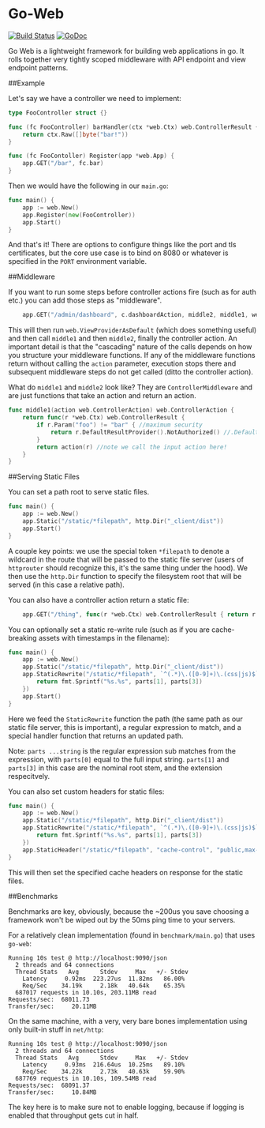 Go-Web
======

[![Build Status](https://travis-ci.org/blendlabs/go-web.svg?branch=master)](https://travis-ci.org/blendlabs/go-web) [![GoDoc](https://godoc.org/github.com/blendlabs/go-web?status.svg)](http://godoc.org/github.com/blendlabs/go-web)

Go Web is a lightweight framework for building web applications in go. It rolls together very tightly scoped middleware with API endpoint and view endpoint patterns. 

##Example

Let's say we have a controller we need to implement:

```go
type FooController struct {}

func (fc FooController) barHandler(ctx *web.Ctx) web.ControllerResult {
	return ctx.Raw([]byte("bar!"))
}

func (fc FooContoller) Register(app *web.App) {
	app.GET("/bar", fc.bar)
}
```

Then we would have the following in our `main.go`:

```go
func main() {
	app := web.New()
	app.Register(new(FooController))
	app.Start()
}
```

And that's it! There are options to configure things like the port and tls certificates, but the core use case is to bind
on 8080 or whatever is specified in the `PORT` environment variable. 

##Middleware

If you want to run some steps before controller actions fire (such as for auth etc.) you can add those steps as "middleware". 

```go
	app.GET("/admin/dashboard", c.dashboardAction, middle2, middle1, web.ViewProviderAsDefault)
```

This will then run `web.ViewProviderAsDefault` (which does something useful) and then call `middle1` and then `middle2`, finally the controller action.
An important detail is that the "cascading" nature of the calls depends on how you structure your middleware functions. If any of the middleware functions
return without calling the `action` parameter, execution stops there and subsequent middleware steps do not get called (ditto the controller action).

What do `middle1` and `middle2` look like? They are `ControllerMiddleware` and are just functions that take an action and return an action.

```go
func middle1(action web.ControllerAction) web.ControllerAction {
	return func(r *web.Ctx) web.ControllerResult {
		if r.Param("foo") != "bar" { //maximum security
			return r.DefaultResultProvider().NotAuthorized() //.DefaultResultProvider() is set by `web.ViewProviderAsDefault()`
		}
		return action(r) //note we call the input action here!
	}
}
```

##Serving Static Files

You can set a path root to serve static files.

```go
func main() {
	app := web.New()
	app.Static("/static/*filepath", http.Dir("_client/dist"))
	app.Start()
}
```

A couple key points: we use the special token `*filepath` to denote a wildcard in the route that will be passed to the static file server (users of `httprouter` should recognize this, it's the same thing under the hood).
We then use the `http.Dir` function to specify the filesystem root that will be served (in this case a relative path).

You can also have a controller action return a static file:

```go
	app.GET("/thing", func(r *web.Ctx) web.ControllerResult { return r.Static("path/to/my/file") })
```

You can optionally set a static re-write rule (such as if you are cache-breaking assets with timestamps in the filename):

```go
func main() {
	app := web.New()
	app.Static("/static/*filepath", http.Dir("_client/dist"))
	app.StaticRewrite("/static/*filepath", `^(.*)\.([0-9]+)\.(css|js)$`, func(path string, parts ...string) string {
		return fmt.Sprintf("%s.%s", parts[1], parts[3])
	})
	app.Start()
}
```

Here we feed the `StaticRewrite` function the path (the same path as our static file server, this is important), a regular expression to match, and a special handler function that returns an updated path. 

Note: `parts ...string` is the regular expression sub matches from the expression, with `parts[0]` equal to the full input string. `parts[1]` and `parts[3]` in this case are the nominal root stem, and the extension respecitvely.

You can also set custom headers for static files:

```go
func main() {
	app := web.New()
	app.Static("/static/*filepath", http.Dir("_client/dist"))
	app.StaticRewrite("/static/*filepath", `^(.*)\.([0-9]+)\.(css|js)$`, func(path string, parts ...string) string {
		return fmt.Sprintf("%s.%s", parts[1], parts[3])
	})
	app.StaticHeader("/static/*filepath", "cache-control", "public,max-age=99999999")	
}
```

This will then set the specified cache headers on response for the static files. 

##Benchmarks

Benchmarks are key, obviously, because the ~200us you save choosing a framework won't be wiped out by the 50ms ping time to your servers. 

For a relatively clean implementation (found in `benchmark/main.go`) that uses `go-web`:
```
Running 10s test @ http://localhost:9090/json
  2 threads and 64 connections
  Thread Stats   Avg      Stdev     Max   +/- Stdev
    Latency     0.92ms  223.27us  11.82ms   86.00%
    Req/Sec    34.19k     2.18k   40.64k    65.35%
  687017 requests in 10.10s, 203.11MB read
Requests/sec:  68011.73
Transfer/sec:     20.11MB
```

On the same machine, with a very, very bare bones implementation using only built-in stuff in `net/http`:

```
Running 10s test @ http://localhost:9090/json
  2 threads and 64 connections
  Thread Stats   Avg      Stdev     Max   +/- Stdev
    Latency     0.93ms  216.64us  10.25ms   89.10%
    Req/Sec    34.22k     2.73k   40.63k    59.90%
  687769 requests in 10.10s, 109.54MB read
Requests/sec:  68091.37
Transfer/sec:     10.84MB
```

The key here is to make sure not to enable logging, because if logging is enabled that throughput gets cut in half. 